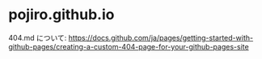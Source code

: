# pojiro.github.io

404.md について: https://docs.github.com/ja/pages/getting-started-with-github-pages/creating-a-custom-404-page-for-your-github-pages-site
